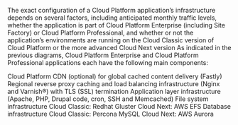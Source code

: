 The exact configuration of a Cloud Platform application’s infrastructure depends on several factors, including anticipated monthly traffic levels, whether the application is part of Cloud Platform Enterprise (including Site Factory) or Cloud Platform Professional, and whether or not the application’s environments are running on the Cloud Classic version of Cloud Platform or the more advanced Cloud Next version
As indicated in the previous diagrams, Cloud Platform Enterprise and Cloud Platform Professional applications each have the following main components:

Cloud Platform CDN (optional) for global cached content delivery (Fastly)
Regional reverse proxy caching and load balancing infrastructure (Nginx and Varnish®) with TLS (SSL) termination
Application layer infrastructure (Apache, PHP, Drupal code, cron, SSH and Memcached)
File system infrastructure
Cloud Classic: Redhat Gluster
Cloud Next: AWS EFS
Database infrastructure
Cloud Classic: Percona MySQL
Cloud Next: AWS Aurora

